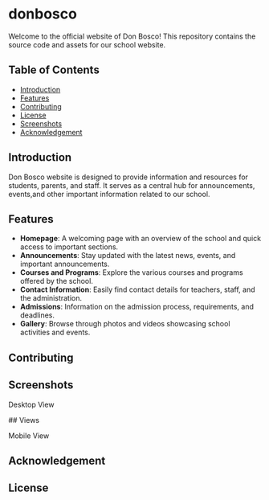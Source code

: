 # donbosco

Welcome to the official website of Don Bosco! This repository contains the source code and assets for our school website.

## Table of Contents

- [Introduction](#introduction)
- [Features](#features)
- [Contributing](#contributing)
- [License](#license)
- [Screenshots](#screenshots)
- [Acknowledgement](#acknowledgement)

## Introduction

Don Bosco website is designed to provide information and resources for students, parents, and staff. It serves as a central hub for announcements, events,and other important information related to our school.

## Features

- **Homepage**: A welcoming page with an overview of the school and quick access to important sections.
- **Announcements**: Stay updated with the latest news, events, and important announcements.
- **Courses and Programs**: Explore the various courses and programs offered by the school.
- **Contact Information**: Easily find contact details for teachers, staff, and the administration.
- **Admissions**: Information on the admission process, requirements, and deadlines.
- **Gallery**: Browse through photos and videos showcasing school activities and events.

## Contributing

## Screenshots
<p>Desktop View</p>
## Views
<p>Mobile View</p>

## Acknowledgement

## License



